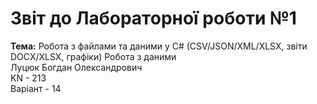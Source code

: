 # Звіт до Лабораторної роботи №1  
**Тема:** Робота з файлами та даними у C# (CSV/JSON/XML/XLSX, звіти DOCX/XLSX, графіки)
Робота з даними  
Луцюк Богдан Олександрович  
KN - 213  
Варіант - 14   

